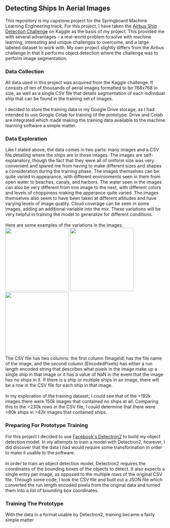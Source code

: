 <h2>Detecting Ships In Aerial Images</h2>

This repository is my capstone project for the Springboard Machine Learning Engineering track.  For this project, I have taken the <a href="https://www.kaggle.com/c/airbus-ship-detection">Airbus Ship Detection Challenge</a> on Kaggle as the basis of my project.  This provided me with several advantages - a real-world problem to solve with machine learning, interesting and unique challenges to overcome, and a large labeled dataset to work with.  My own project slightly differs from the Airbus challenge in that it performs object detection where the challenge was to perform image segmentation.

<h3>Data Collection</h3>
All data used in this project was acquired from the Kaggle challenge.  It consists of ten of thousands of aerial images formatted to be 768x768 in size, as well as a single CSV file that details segmentation of each individual ship that can be found in the training set of images.
<br /><br />
I decided to store the training data in my Google Drive storage, as I had intended to use Google Colab for training of the prototype.  Drive and Colab are integrated which made making the training data available to the machine learning software a simple matter.

<h3>Data Exploration</h3>
Like I stated above, the data comes in two parts: many images and a CSV file detailing where the ships are in those images.  The images are self-explanatory, though the fact that they were all of uniform size was very convenient and spared me from having to make different sizes and shapes a consideration during the training phase.  The images themselves can be quite varied in appearance, with different environments seen in them from open water to beaches, canals, and harbors.  The water seen in the images can also be very different from one image to the next, with different colors and levels of choppiness making the apperance quite varied.  The images themselves also seem to have been taken at different altitudes and have varying levels of image quality.  Cloud coverage can be seen in some images, adding an additional variable into the mix.  These variations will be very helpful in training the model to generalize for different conditions.
<br /><br />
Here are some examples of the variations in the images:
<img src="https://drive.google.com/uc?export=view&id=1PancEx3XY3Vqp6-JH9faP98R0h-2cEB0" width="200" height="200" />
<img src="https://drive.google.com/uc?export=view&id=1bfGzFSyhaS0CECkTUxPIvVLKwBZEcnPb" width="200" height="200" />
<img src="https://drive.google.com/uc?export=view&id=1jVwyeT77yTrZ13XrHVB9Lxv2hsd56UXM" width="200" height="200" />

<br />
The CSV file has two columns: the first column (ImageId) has the file name of the image, and the second column (EncodedPixels) has either a run length encoded string that describes what pixels in the image make up a single ship in that image or it has a value of NaN in the event that the image has no ships in it.  If there is a ship or multiple ships in an image, there will be a row in the CSV file for each ship in that image.
<br /><br />
In my exploration of the training dataset, I could see that of the >192k images there were 150k images that contained no ships at all.  Comparing this to the >230k rows in the CSV file, I could determine that there were >80k ships in >42k images that contained ships.

<h3>Preparing For Prototype Training</h3>
For this project I decided to use <a href="https://github.com/facebookresearch/detectron2">Facebook's Detectron2</a> to build my object detection model.  In my attempts to train a model with Detectron2, however, I did discover that the data I had would require some transformation in order to make it usable to the software.
<br /><br />
In order to train an object detection model, Detectron2 requires the coordinates of the bounding boxes of the objects to detect.  It also expects a single entry per image, as opposed to the multiple rows of the original CSV file.  Through some code, I took the CSV file and built out a JSON file which converted the run length encoded pixels from the original data and turned them into a list of bounding box coordinates.

<h3>Training The Prototype</h3>
With the data in a format usable by Detectron2, training became a fairly simple matter
